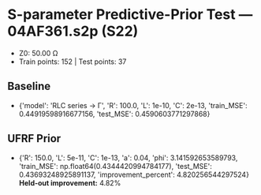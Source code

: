 # S-parameter Predictive-Prior Test — 04AF361.s2p (S22)
- Z0: 50.00 Ω
- Train points: 152  |  Test points: 37

## Baseline
- {'model': 'RLC series -> Γ', 'R': 100.0, 'L': 1e-10, 'C': 2e-13, 'train_MSE': 0.44919598916677156, 'test_MSE': 0.4590603771297868}

## UFRF Prior
- {'R': 150.0, 'L': 5e-11, 'C': 1e-13, 'a': 0.04, 'phi': 3.141592653589793, 'train_MSE': np.float64(0.4344420994784177), 'test_MSE': 0.43693248925891137, 'improvement_percent': 4.820256544297524}
**Held-out improvement:** 4.82%